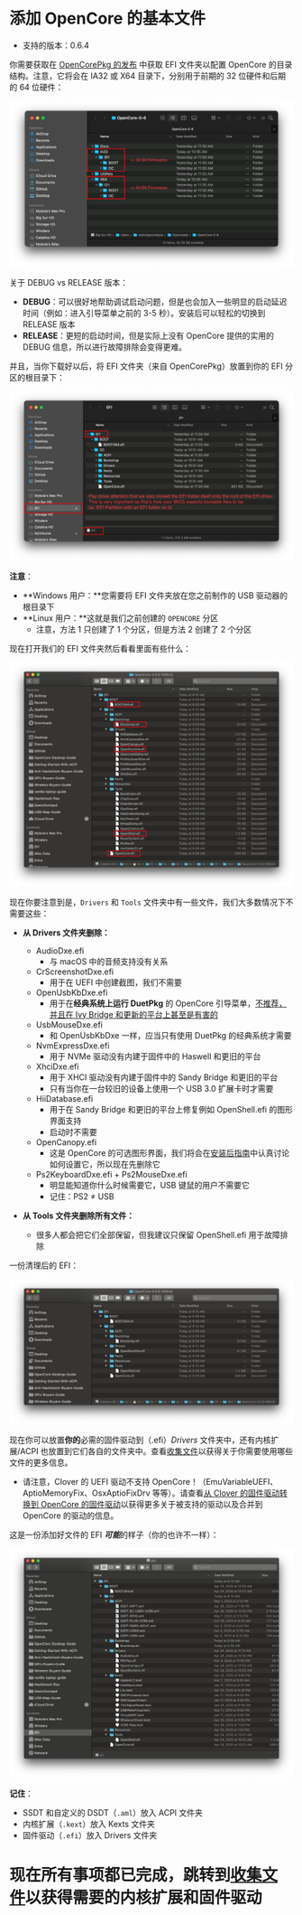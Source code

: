 # 添加 OpenCore 的基本文件

* 支持的版本：0.6.4

你需要获取在 [OpenCorePkg 的发布](https://github.com/acidanthera/OpenCorePkg/releases/) 中获取 EFI 文件夹以配置 OpenCore 的目录结构。注意，它将会在 IA32 或 X64 目录下，分别用于前期的 32 位硬件和后期的 64 位硬件：

![](../images/installer-guide/opencore-efi-md/ia32-x64.png)

关于 DEBUG vs RELEASE 版本：

* **DEBUG**：可以很好地帮助调试启动问题，但是也会加入一些明显的启动延迟时间（例如：进入引导菜单之前的 3-5 秒）。安装后可以轻松的切换到 RELEASE 版本
* **RELEASE**：更短的启动时间，但是实际上没有 OpenCore 提供的实用的 DEBUG 信息，所以进行故障排除会变得更难。

并且，当你下载好以后，将 EFI 文件夹（来自 OpenCorePkg）放置到你的 EFI 分区的根目录下：

![](../images/installer-guide/opencore-efi-md/efi-moved.png)

**注意**：

* **Windows 用户：**您需要将 EFI 文件夹放在您之前制作的 USB 驱动器的根目录下
* **Linux 用户：**这就是我们之前创建的 `OPENCORE` 分区
  * 注意，方法 1 只创建了 1 个分区，但是方法 2 创建了 2 个分区

现在打开我们的 EFI 文件夹然后看看里面有些什么：

![基本的 EFI 文件夹](../images/installer-guide/opencore-efi-md/base-efi.png)

现在你要注意到是，`Drivers` 和 `Tools` 文件夹中有一些文件，我们大多数情况下不需要这些：

* **从 Drivers 文件夹删除：**
  * AudioDxe.efi
    * 与 macOS 中的音频支持没有关系
  * CrScreenshotDxe.efi
    * 用于在 UEFI 中创建截图，我们不需要
  * OpenUsbKbDxe.efi
    * 用于在**经典系统上运行 DuetPkg** 的 OpenCore 引导菜单，[不推荐，并且在 Ivy Bridge 和更新的平台上甚至是有害的](https://applelife.ru/threads/opencore-obsuzhdenie-i-ustanovka.2944066/page-176#post-856653)
  * UsbMouseDxe.efi
    * 和 OpenUsbKbDxe 一样，应当只有使用 DuetPkg 的经典系统才需要
  * NvmExpressDxe.efi
    * 用于 NVMe 驱动没有内建于固件中的 Haswell 和更旧的平台
  * XhciDxe.efi
    * 用于 XHCI 驱动没有内建于固件中的 Sandy Bridge 和更旧的平台
    * 只有当你在一台较旧的设备上使用一个 USB 3.0 扩展卡时才需要
  * HiiDatabase.efi
    * 用于在 Sandy Bridge 和更旧的平台上修复例如 OpenShell.efi 的图形界面支持
    * 启动时不需要
  * OpenCanopy.efi
    * 这是 OpenCore 的可选图形界面，我们将会在[安装后指南](https://dortania.github.io/OpenCore-Post-Install/cosmetic/gui.html)中认真讨论如何设置它，所以现在先删除它
  * Ps2KeyboardDxe.efi + Ps2MouseDxe.efi
    * 明显能知道你什么时候需要它，USB 键鼠的用户不需要它
    * 记住：PS2 ≠ USB

* **从 Tools 文件夹删除所有文件：**
  * 很多人都会把它们全部保留，但我建议只保留 OpenShell.efi 用于故障排除

一份清理后的 EFI：

![整洁的 EFI](../images/installer-guide/opencore-efi-md/clean-efi.png)

现在你可以放置**你的**必需的固件驱动到（.efi）_Drivers_ 文件夹中，还有内核扩展/ACPI 也放置到它们各自的文件夹中。查看[收集文件](../ktext.md)以获得关于你需要使用哪些文件的更多信息。

* 请注意，Clover 的 UEFI 驱动不支持 OpenCore！（EmuVariableUEFI、AptioMemoryFix、OsxAptioFixDrv 等等）。请查看[从 Clover 的固件驱动转换到 OpenCore 的固件驱动](https://github.com/dortania/OpenCore-Install-Guide/blob/master/clover-conversion/clover-efi.md)以获得更多关于被支持的驱动以及合并到 OpenCore 的驱动的信息。

这是一份添加好文件的 EFI ***可能***的样子（你的也许不一样）：

![添加了文件的 EFI 文件夹](../images/installer-guide/opencore-efi-md/populated-efi.png)

**记住**：

* SSDT 和自定义的 DSDT（`.aml`）放入 ACPI 文件夹
* 内核扩展（`.kext`）放入 Kexts 文件夹 
* 固件驱动（`.efi`）放入 Drivers 文件夹

# 现在所有事项都已完成，跳转到[收集文件](../ktext.md)以获得需要的内核扩展和固件驱动
